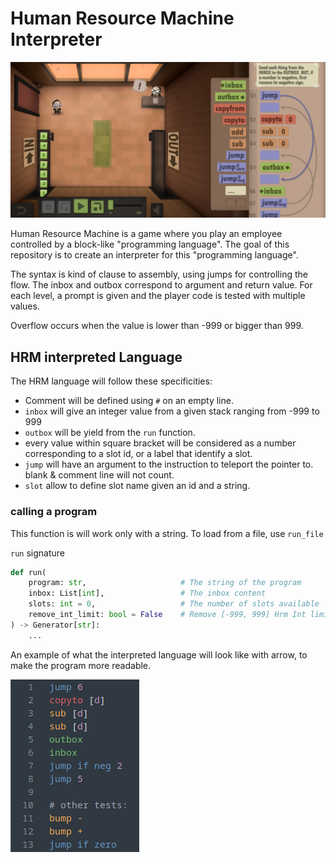 # Human Resource Machine Interpreter

<img src="assets/game.png" alt="Game img">

Human Resource Machine is a game where you play an employee controlled by a block-like "programming language".
The goal of this repository is to create an interpreter for this "programming language".

The syntax is kind of clause to assembly, using jumps for controlling the flow.
The inbox and outbox correspond to argument and return value.
For each level, a prompt is given and the player code is tested with multiple values.

Overflow occurs when the value is lower than -999 or bigger than 999.

## HRM interpreted Language

The HRM language will follow these specificities:

- Comment will be defined using `#` on an empty line.
- `inbox` will give an integer value from a given stack ranging from -999 to 999
- `outbox` will be yield from the `run` function.
- every value within square bracket will be considered as a number corresponding to a slot id, or a label that identify a slot.
- `jump` will have an argument to the instruction to teleport the pointer to. blank & comment line will not count.
- `slot` allow to define slot name given an id and a string.

### calling a program

This function is will work only with a string. 
To load from a file, use `run_file`

`run` signature
```py
def run(
    program: str,                     # The string of the program
    inbox: List[int],                 # The inbox content
    slots: int = 0,                   # The number of slots available
    remove_int_limit: bool = False    # Remove [-999, 999] Hrm Int limit
) -> Generator[str]:
    ...
```

An example of what the interpreted language will look like with arrow, to make the program more readable.

<img src="assets/subl.png">
